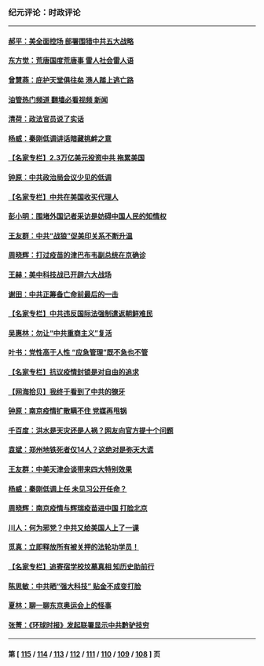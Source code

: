 ### 纪元评论：时政评论
---
#### [郝平：美全面控场 部署围猎中共五大战略](../../pages/nsc1025/n13129355.md?08010330) 
#### [东方觉：荒唐国度荒唐事 雷人社会雷人语](../../pages/nsc1025/n13129025.md?08010330) 
#### [曾慧燕：庇护天堂俱往矣 港人踏上逃亡路](../../pages/nsc1025/n13128667.md?08010330) 
#### [油管热门频道 翻墙必看视频 新闻](ok?08010330)
#### [清荷：政法官员说了实话](../../pages/nsc1025/n13128616.md?08010330) 
#### [杨威：秦刚低调讲话暗藏挑衅之意](../../pages/nsc1025/n13128319.md?08010330) 
#### [【名家专栏】2.3万亿美元投资中共 拖累美国](../../pages/nsc1025/n13127952.md?08010330) 
#### [钟原：中共政治局会议少见的低调](../../pages/nsc1025/n13127847.md?08010330) 
#### [【名家专栏】中共在美国收买代理人](../../pages/nsc1025/n13124445.md?08010330) 
#### [彭小明：围堵外国记者采访是妨碍中国人民的知情权](../../pages/nsc1025/n13126638.md?08010330) 
#### [王友群：中共“战狼”促美印关系不断升温](../../pages/nsc1025/n13126338.md?08010330) 
#### [周晓辉：打过疫苗的津巴布韦副总统在京确诊](../../pages/nsc1025/n13125367.md?08010330) 
#### [王赫：美中科技战已开辟六大战场](../../pages/nsc1025/n13125712.md?08010330) 
#### [谢田：中共正筹备亡命前最后的一击](../../pages/nsc1025/n13125681.md?08010330) 
#### [【名家专栏】中共违反国际法强制遣返朝鲜难民](../../pages/nsc1025/n13124659.md?08010330) 
#### [吴惠林：勿让“中共重商主义”复活](../../pages/nsc1025/n13125370.md?08010330) 
#### [叶书：党性高于人性 “应急管理”既不急也不管](../../pages/nsc1025/n13125297.md?08010330) 
#### [【名家专栏】抗议疫情封锁是对自由的追求](../../pages/nsc1025/n13124805.md?08010330) 
#### [【网海拾贝】我终于看到了中共的獠牙](../../pages/nsc1025/n13124015.md?08010330) 
#### [钟原：南京疫情扩散瞒不住 党媒再甩锅](../../pages/nsc1025/n13125141.md?08010330) 
#### [千百度：洪水是天灾还是人祸？网友向官方提十个问题](../../pages/nsc1025/n13123943.md?08010330) 
#### [袁斌：郑州地铁死者仅14人？这绝对是弥天大谎](../../pages/nsc1025/n13123890.md?08010330) 
#### [王友群：中美天津会谈带来四大特别效果](../../pages/nsc1025/n13122442.md?08010330) 
#### [杨威：秦刚低调上任 未见习公开任命？](../../pages/nsc1025/n13122916.md?08010330) 
#### [周晓辉：南京疫情与辉瑞疫苗进中国 打脸北京](../../pages/nsc1025/n13122746.md?08010330) 
#### [川人：何为邪党？中共又给美国人上了一课](../../pages/nsc1025/n13122975.md?08010330) 
#### [觅真：立即释放所有被关押的法轮功学员！](../../pages/nsc1025/n13123048.md?08010330) 
#### [【名家专栏】追寄宿学校坟墓真相 知历史助前行](../../pages/nsc1025/n13120373.md?08010330) 
#### [陈思敏：中共晒“强大科技” 贴金不成变打脸](../../pages/nsc1025/n13122831.md?08010330) 
#### [夏林：聊一聊东京奥运会上的怪事](../../pages/nsc1025/n13122718.md?08010330) 
#### [张菁：《环球时报》发起联署显示中共黔驴技穷](../../pages/nsc1025/n13122663.md?08010330) 

---
#### 第 [ [115](./115.md?08010330) / [114](./114.md?08010330) / [113](./113.md?08010330) / [112](./112.md?08010330) / [111](./111.md?08010330) / [110](./110.md?08010330) / [109](./109.md?08010330) / [108](./108.md?08010330) ] 页
